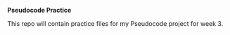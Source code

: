  **Pseudocode Practice**

 This repo will contain practice files for my Pseudocode project for week 3.